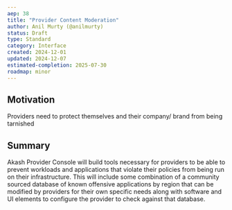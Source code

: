 ```yaml
---
aep: 38
title: "Provider Content Moderation"
author: Anil Murty (@anilmurty)
status: Draft
type: Standard
category: Interface
created: 2024-12-01
updated: 2024-12-07
estimated-completion: 2025-07-30
roadmap: minor
---
```


## Motivation

Providers need to protect themselves and their company/ brand from being tarnished

## Summary

Akash Provider Console will build tools necessary for providers to be able to prevent workloads and applications that violate their policies from being run on their infrastructure. This will include some combination of a community sourced database of known offensive applications by region that can be modified by providers for their own specific needs along with software and UI elements to configure the provider to check against that database.
